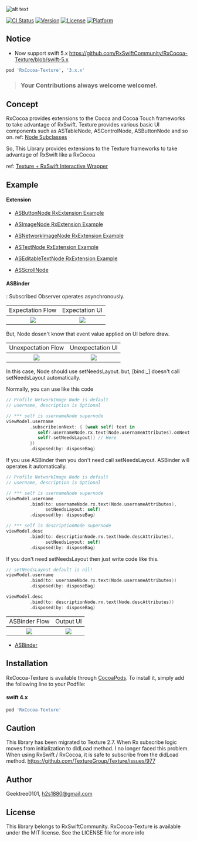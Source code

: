 ![alt text](https://github.com/RxSwiftCommunity/RxCocoa-Texture/blob/master/resources/logo.png)

[![CI Status](https://api.travis-ci.org/RxSwiftCommunity/RxCocoa-Texture.svg?branch=master)](https://travis-ci.org/GeekTree0101/RxCocoa-Texture)
[![Version](https://img.shields.io/cocoapods/v/RxCocoa-Texture.svg?style=flat)](https://cocoapods.org/pods/RxCocoa-Texture)
[![License](https://img.shields.io/cocoapods/l/RxCocoa-Texture.svg?style=flat)](https://cocoapods.org/pods/RxCocoa-Texture)
[![Platform](https://img.shields.io/cocoapods/p/RxCocoa-Texture.svg?style=flat)](https://cocoapods.org/pods/RxCocoa-Texture)

## Notice
- Now support swift 5.x https://github.com/RxSwiftCommunity/RxCocoa-Texture/blob/swift-5.x
```ruby
pod 'RxCocoa-Texture', '3.x.x'
```

> ### Your Contributions always welcome welcome!.

## Concept
RxCocoa provides extensions to the Cocoa and Cocoa Touch frameworks to take advantage of RxSwift.
Texture provides various basic UI components such as ASTableNode, ASControlNode, ASButtonNode and so on.
ref: [Node Subclasses](http://texturegroup.org/docs/node-overview.html)

So, This Library provides extensions to the Texture frameworks to take advantage of RxSwift like a RxCocoa

ref: [Texture + RxSwift Interactive Wrapper](https://medium.com/@h2s1880/texture-rxswift-interactive-wrapper-d3c9843ed8d7)

## Example

#### Extension

- [ASButtonNode RxExtension Example](https://github.com/GeekTree0101/RxCocoa-Texture/tree/master/Example/RxCocoa-Texture/ButtonTestNode.swift)

- [ASImageNode RxExtension Example](https://github.com/GeekTree0101/RxCocoa-Texture/tree/master/Example/RxCocoa-Texture/ImageTestNode.swift)

- [ASNetworkImageNode RxExtension Example](https://github.com/GeekTree0101/RxCocoa-Texture/tree/master/Example/RxCocoa-Texture/NetworkImageTestNode.swift)


- [ASTextNode RxExtension Example](https://github.com/GeekTree0101/RxCocoa-Texture/tree/master/Example/RxCocoa-Texture/TextTestNode.swift)

- [ASEditableTextNode RxExtension Example](https://github.com/GeekTree0101/RxCocoa-Texture/tree/master/Example/RxCocoa-Texture/EditableTextTestNode.swift)

- [ASScrollNode](https://github.com/ReactiveX/RxSwift/blob/master/RxCocoa/iOS/UIScrollView%2BRx.swift)

#### ASBinder
: Subscribed Observer operates asynchronously.

<table>
  <tr>
    <td align="center">Expectation Flow</td>
    <td align="center">Expectation UI</td>
  </tr>
  <tr>
    <th rowspan="9"><img src="https://github.com/GeekTree0101/RxCocoa-Texture/blob/master/resources/expect.png"></th>
    <th rowspan="9"><img src="https://github.com/GeekTree0101/RxCocoa-Texture/blob/master/resources/expect2.png"></th>
  </tr>
</table>

But, Node dosen't know that event value applied on UI before draw.

<table>
  <tr>
    <td align="center">Unexpectation Flow</td>
    <td align="center">Unexpectation UI</td>
  </tr>
  <tr>
    <th rowspan="9"><img src="https://github.com/GeekTree0101/RxCocoa-Texture/blob/master/resources/badcase.png"></th>
    <th rowspan="9"><img src="https://github.com/GeekTree0101/RxCocoa-Texture/blob/master/resources/badcase2.png"></th>
  </tr>
</table>

In this case, Node should use setNeedsLayout. but, [bind:_] doesn't call setNeedsLayout automatically.

Normally, you can use like this code

```swift
// Profile NetworkImage Node is default
// username, description is Optional

// *** self is usernameNode supernode
viewModel.username
         .subscribe(onNext: { [weak self] text in 
            self?.usernameNode.rx.text(Node.usernameAttributes).onNext(text)
            self?.setNeedsLayout() // Here
         })
         .disposed(by: disposeBag)
```

If you use ASBinder then you don't need call setNeedsLayout. ASBinder will operates it automatically.

```swift
// Profile NetworkImage Node is default
// username, description is Optional

// *** self is usernameNode supernode
viewModel.username
         .bind(to: usernameNode.rx.text(Node.usernameAttributes),
               setNeedsLayout: self) 
         .disposed(by: disposeBag)

// *** self is descriptionNode supernode
viewModel.desc
         .bind(to: descriptionNode.rx.text(Node.descAttributes),
               setNeedsLayout: self) 
         .disposed(by: disposeBag)
```

If you don't need setNeedsLayout then just write code like this.


```swift
// setNeedsLayout default is nil!
viewModel.username
         .bind(to: usernameNode.rx.text(Node.usernameAttributes)) 
         .disposed(by: disposeBag)

viewModel.desc
         .bind(to: descriptionNode.rx.text(Node.descAttributes)) 
         .disposed(by: disposeBag)
```

<table>
  <tr>
    <td align="center">ASBinder Flow</td>
    <td align="center">Output UI</td>
  </tr>
  <tr>
    <th rowspan="9"><img src="https://github.com/GeekTree0101/RxCocoa-Texture/blob/master/resources/asbinder_workflow.png"></th>
    <th rowspan="9"><img src="https://github.com/GeekTree0101/RxCocoa-Texture/blob/master/resources/expect2.png"></th>
  </tr>
</table>

- [ASBinder](https://github.com/GeekTree0101/RxCocoa-Texture/blob/master/Example/RxCocoa-Texture/ASBinderTestNode.swift)


## Installation

RxCocoa-Texture is available through [CocoaPods](https://cocoapods.org). To install
it, simply add the following line to your Podfile:

#### swift 4.x

```ruby
pod 'RxCocoa-Texture'
```

## Caution
This library has been migrated to Texture 2.7.
When Rx subscribe logic moves from initialization to didLoad method. I no longer faced this problem.
When using RxSwift / RxCocoa, it is safe to subscribe from the didLoad method.
https://github.com/TextureGroup/Texture/issues/977

## Author

Geektree0101, h2s1880@gmail.com

## License
This library belongs to RxSwiftCommunity.
RxCocoa-Texture is available under the MIT license. See the LICENSE file for more info
